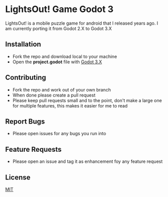 # LightsOut! Game Godot 3

LightsOut! is a mobile puzzle game for android that I released years ago. I am currently porting it from Godot 2.X to Godot 3.X

## Installation

* Fork the repo and download local to your machine
* Open the **project.godot** file with [Godot 3.X](https://godotengine.org/)

## Contributing

* Fork the repo and work out of your own branch
* When done please create a pull request
* Please keep pull requests small and to the point, don't make a large one for multiple features, this makes it easier for me to read

## Report Bugs 

* Please open issues for any bugs you run into

## Feature Requests

* Please open an issue and tag it as enhancement foy any feature request

## License
[MIT](https://choosealicense.com/licenses/mit/)
